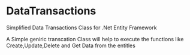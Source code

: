 # DataTransactions
Simplified Data Transactions Class for .Net Entity Framework 

A Simple geniric transcation Class will help to execute the functions like Create,Update,Delete and Get Data from the entitles  
